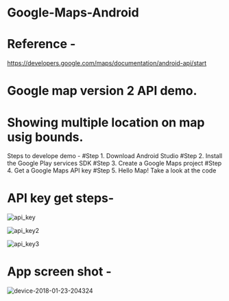 # Google-Maps-Android
# Reference - 
https://developers.google.com/maps/documentation/android-api/start
# Google map version 2 API demo.
# Showing multiple location on map usig bounds.

Steps to develope demo - 
#Step 1. Download Android Studio
#Step 2. Install the Google Play services SDK
#Step 3. Create a Google Maps project
#Step 4. Get a Google Maps API key
#Step 5. Hello Map! Take a look at the code

# API key get steps-

![api_key](https://user-images.githubusercontent.com/28217318/35284206-37535434-0080-11e8-9a2b-600b0c5ed50b.PNG)

![api_key2](https://user-images.githubusercontent.com/28217318/35284218-3af40b7e-0080-11e8-8712-b89e948b934d.PNG)

![api_key3](https://user-images.githubusercontent.com/28217318/35284224-3e9fcdee-0080-11e8-9211-a060556c77b2.PNG)


# App screen shot - 
![device-2018-01-23-204324](https://user-images.githubusercontent.com/28217318/35283844-4a2fd07e-007f-11e8-82ae-aeceaeb84aaa.png)





